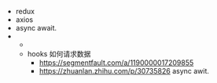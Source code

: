 
* redux
* axios
* async await.
*  *
    * hooks 如何请求数据
        * https://segmentfault.com/a/1190000017209855 
        * https://zhuanlan.zhihu.com/p/30735826 async awit.